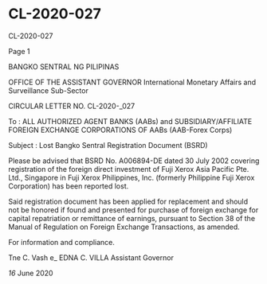 # CL-2020-027

CL-2020-027

Page 1

BANGKO SENTRAL NG PILIPINAS

OFFICE OF THE ASSISTANT GOVERNOR International Monetary Affairs and Surveillance Sub-Sector

CIRCULAR LETTER NO. CL-2020-_027

To : ALL AUTHORIZED AGENT BANKS (AABs) and SUBSIDIARY/AFFILIATE FOREIGN EXCHANGE CORPORATIONS OF AABs (AAB-Forex Corps)

Subject : Lost Bangko Sentral Registration Document (BSRD)

Please be advised that BSRD No. A006894-DE dated 30 July 2002 covering registration of the foreign direct investment of Fuji Xerox Asia Pacific Pte. Ltd., Singapore in Fuji Xerox Philippines, Inc. (formerly Philippine Fuji Xerox Corporation) has been reported lost.

Said registration document has been applied for replacement and should not be honored if found and presented for purchase of foreign exchange for capital repatriation or remittance of earnings, pursuant to Section 38 of the Manual of Regulation on Foreign Exchange Transactions, as amended.

For information and compliance.

Tne C. Vash e_ EDNA C. VILLA Assistant Governor

_16_ June 2020